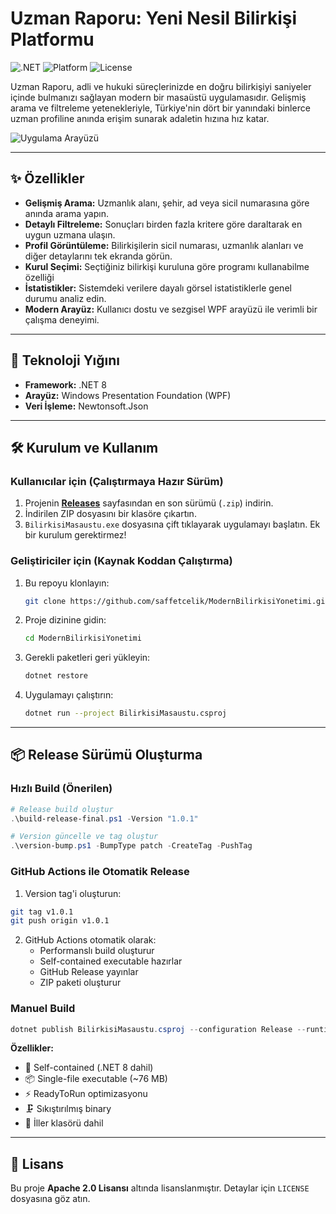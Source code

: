 # Uzman Raporu: Yeni Nesil Bilirkişi Platformu

![.NET](https://img.shields.io/badge/.NET-8.0-blueviolet) ![Platform](https://img.shields.io/badge/Platform-Windows-blue) ![License](https://img.shields.io/badge/License-Apache%202.0-yellowgreen)

Uzman Raporu, adli ve hukuki süreçlerinizde en doğru bilirkişiyi saniyeler içinde bulmanızı sağlayan modern bir masaüstü uygulamasıdır. Gelişmiş arama ve filtreleme yetenekleriyle, Türkiye'nin dört bir yanındaki binlerce uzman profiline anında erişim sunarak adaletin hızına hız katar.

![Uygulama Arayüzü](https://raw.githubusercontent.com/saffetcelik/ModernBilirkisiYonetimi/main/tanitim.gif)

---

## ✨ Özellikler

- **Gelişmiş Arama:** Uzmanlık alanı, şehir, ad veya sicil numarasına göre anında arama yapın.
- **Detaylı Filtreleme:** Sonuçları birden fazla kritere göre daraltarak en uygun uzmana ulaşın.
- **Profil Görüntüleme:** Bilirkişilerin sicil numarası, uzmanlık alanları ve diğer detaylarını tek ekranda görün.
- **Kurul Seçimi:**  Seçtiğiniz bilirkişi kuruluna göre programı kullanabilme özelliği
- **İstatistikler:** Sistemdeki verilere dayalı görsel istatistiklerle genel durumu analiz edin.
- **Modern Arayüz:** Kullanıcı dostu ve sezgisel WPF arayüzü ile verimli bir çalışma deneyimi.

---

## 🚀 Teknoloji Yığını

- **Framework:** .NET 8
- **Arayüz:** Windows Presentation Foundation (WPF)
- **Veri İşleme:** Newtonsoft.Json

---

## 🛠️ Kurulum ve Kullanım

### Kullanıcılar için (Çalıştırmaya Hazır Sürüm)

1.  Projenin **[Releases](https://github.com/saffetcelik/ModernBilirkisiYonetimi/releases)** sayfasından en son sürümü (`.zip`) indirin.
2.  İndirilen ZIP dosyasını bir klasöre çıkartın.
3.  `BilirkisiMasaustu.exe` dosyasına çift tıklayarak uygulamayı başlatın. Ek bir kurulum gerektirmez!

### Geliştiriciler için (Kaynak Koddan Çalıştırma)

1.  Bu repoyu klonlayın:
    ```sh
    git clone https://github.com/saffetcelik/ModernBilirkisiYonetimi.git
    ```
2.  Proje dizinine gidin:
    ```sh
    cd ModernBilirkisiYonetimi
    ```
3.  Gerekli paketleri geri yükleyin:
    ```sh
    dotnet restore
    ```
4.  Uygulamayı çalıştırın:
    ```sh
    dotnet run --project BilirkisiMasaustu.csproj
    ```

---

## 📦 Release Sürümü Oluşturma

### Hızlı Build (Önerilen)
```powershell
# Release build oluştur
.\build-release-final.ps1 -Version "1.0.1"

# Version güncelle ve tag oluştur
.\version-bump.ps1 -BumpType patch -CreateTag -PushTag
```

### GitHub Actions ile Otomatik Release
1. Version tag'i oluşturun:
```bash
git tag v1.0.1
git push origin v1.0.1
```

2. GitHub Actions otomatik olarak:
   - Performanslı build oluşturur
   - Self-contained executable hazırlar
   - GitHub Release yayınlar
   - ZIP paketi oluşturur

### Manuel Build
```powershell
dotnet publish BilirkisiMasaustu.csproj --configuration Release --runtime win-x64 --self-contained true --output ./release
```

**Özellikler:**
- 🚀 Self-contained (.NET 8 dahil)
- 📦 Single-file executable (~76 MB)
- ⚡ ReadyToRun optimizasyonu
- 🗜️ Sıkıştırılmış binary
- 📁 İller klasörü dahil

---

## 📄 Lisans

Bu proje **Apache 2.0 Lisansı** altında lisanslanmıştır. Detaylar için `LICENSE` dosyasına göz atın.
